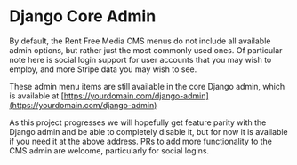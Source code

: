 # Django Core Admin

By default, the Rent Free Media CMS menus do not include all available admin options, but rather just the most commonly used ones.  Of particular note here is social login support for user accounts that you may wish to employ, and more Stripe data you may wish to see.

These admin menu items are still available in the core Django admin, which is available at [https://yourdomain.com/django-admin](https://yourdomain.com/django-admin)

As this project progresses we will hopefully get feature parity with the Django admin and be able to completely disable it, but for now it is available if you need it at the above address.  PRs to add more functionality to the CMS admin are welcome, particularly for social logins.